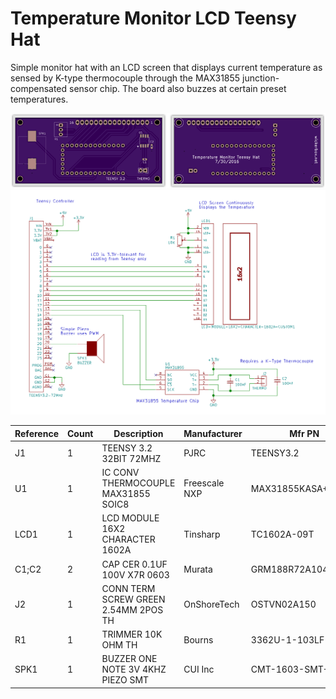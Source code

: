 # Temperature Monitor LCD Teensy Hat

Simple monitor hat with an LCD screen that displays current temperature as sensed by K-type thermocouple through the MAX31855 junction-compensated sensor chip. The board also buzzes at certain preset temperatures. 

<img src="oshpreview.png">

<img src="schematic.png">

|Reference|Count|Description|Manufacturer|Mfr PN|Vendor|Vendor PN|
|--|--|--|--|--|--|--|
|J1|1|TEENSY 3.2 32BIT 72MHZ|PJRC|TEENSY3.2|PJRC|TEENSY3.2|
|U1|1|IC CONV THERMOCOUPLE MAX31855 SOIC8|Freescale NXP|MAX31855KASA+|Digikey|MAX31855KASA+-ND|
|LCD1|1|LCD MODULE 16X2 CHARACTER 1602A|Tinsharp|TC1602A-09T|Adafruit|181|
|C1;C2|2|CAP CER 0.1UF 100V X7R 0603|Murata|GRM188R72A104KA35D|Digikey|490-3285-1-ND|
|J2|1|CONN TERM SCREW GREEN 2.54MM 2POS TH|OnShoreTech|OSTVN02A150|Digikey|ED10561-ND|
|R1|1|TRIMMER 10K OHM TH|Bourns|3362U-1-103LF|Digikey|3362U-103LF-ND|
|SPK1|1|BUZZER ONE NOTE 3V 4KHZ PIEZO SMT|CUI Inc|CMT-1603-SMT-TR|Digikey|102-1193-1-ND|

